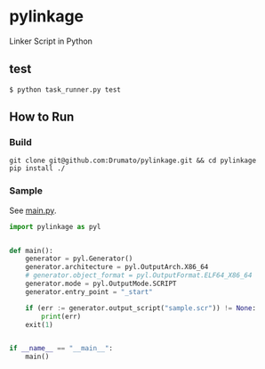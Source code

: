 # pylinkage

Linker Script in Python

## test

```shell
$ python task_runner.py test
```

## How to Run

### Build

```
git clone git@github.com:Drumato/pylinkage.git && cd pylinkage
pip install ./
```

### Sample

See [main.py](./main.py).  

```python
import pylinkage as pyl


def main():
    generator = pyl.Generator()
    generator.architecture = pyl.OutputArch.X86_64
    # generator.object_format = pyl.OutputFormat.ELF64_X86_64
    generator.mode = pyl.OutputMode.SCRIPT
    generator.entry_point = "_start"

    if (err := generator.output_script("sample.scr")) != None:
        print(err)
    exit(1)


if __name__ == "__main__":
    main()
```
